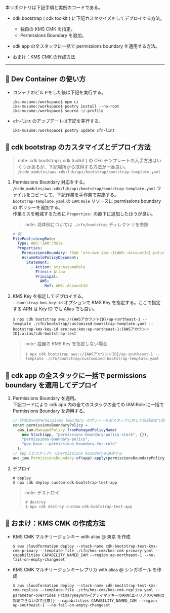 本リポジトリは下記手順と実例のコードである。

- cdk bootstrap ( cdk toolkit ) に下記カスタマイズをしてデプロイする方法。

  - 独自の KMS CMK を指定。
  - Permissions Boundary を追加。

- cdk app の全スタックに一括で permissions boundary を適用する方法。

* おまけ：KMS CMK の作成方法

---

## 🚀 Dev Container の使い方

- コンテナのビルドをした後は下記を実行する。

  ```shell
  ika-musume:/workspace$ npm ci
  ika-musume:/workspace$ poetry install --no-root
  ika-musume:/workspace$ source ~/.profile
  ```

- `cfn-lint` のアップデートは下記を実行する。
  ```shell
  ika-musume:/workspace$ poetry update cfn-lint
  ```

## 🚀 cdk bootstrap のカスタマイズとデプロイ方法

> note: cdk bootstrap ( cdk toolkit ) の CFn テンプレートの入手方法はいくつかあるが、下記場所から取得する方法が一番良い。  
> `/node_modules/aws-cdk/lib/api/bootstrap/bootstrap-template.yaml`

1. Permissions Boundary 対応をする。  
   `/node_modules/aws-cdk/lib/api/bootstrap/bootstrap-template.yaml` ファイルをコピーして、下記作業を手作業で実施する。  
   `bootstrap-template.yaml` の `IAM:Role` リソースに permissions boundary の ポリシーを追加する。  
   作業ミスを軽減するために `Properties:` の直下に追加したほうが良い。

   > note: 具体例については `./cfn/bootstrap` ディレクトリを参照

   ```yaml
   # 例
   FilePublishingRole:
     Type: AWS::IAM::Role
     Properties:
       PermissionsBoundary: !Sub "arn:aws:iam::${AWS::AccountId}:policy/gov-base---permissions-boundary-for-role"
       AssumeRolePolicyDocument:
         Statement:
           - Action: sts:AssumeRole
             Effect: Allow
             Principal:
               AWS:
                 Ref: AWS::AccountId
   ```

1. KMS Key を指定してデプロイする。  
   `--bootstrap-kms-key-id` オプションで KMS Key を指定する。ここで指定する ARN は Key ID でも Alias でも良い。

   ```shell
   $ npx cdk bootstrap aws://{AWSアカウントID}/ap-northeast-1 --template ./cfn/bootstrap/customized-bootstrap-template.yaml --bootstrap-kms-key-id arn:aws:kms:ap-northeast-1:{AWSアカウントID}:alias/cdk-bootstrap-test
   ```

   > note: 独自の KMS Key を指定しない場合
   >
   > ```shell
   > $ npx cdk bootstrap aws://{AWSアカウントID}/ap-southeast-1 --template ./cfn/bootstrap/customized-bootstrap-template.yaml
   > ```

## 🚀 cdk app の全スタックに一括で permissions boundary を適用してデプロイ

1. Permissions Boundary を適用。  
   下記コードにより cdk app 内の全てのスタックの全ての IAM:Role に一括で Permissions Boundary を適用する。

   ```ts
   // 作成済みのPermissions boundary のポリシーを空スタックに対して名前指定で読み込む
   const permissionsBoundaryPolicy =
     aws_iam.ManagedPolicy.fromManagedPolicyName(
       new Stack(app, "permissions-boundary-policy-stack", {}),
       "permissions-boundary-policy",
       "gov-base---permissions-boundary-for-role"
     );
   // app (全スタック) にPermissions boundaryを適用する
   aws_iam.PermissionsBoundary.of(app).apply(permissionsBoundaryPolicy);
   ```

1. デプロイ

   ```shell
   # deploy
   $ npx cdk deploy custom-cdk-bootstrap-test-app
   ```

   > note: デストロイ
   >
   > ```shell
   > # destroy
   > $ npx cdk destroy custom-cdk-bootstrap-test-app
   > ```

## 🚀 おまけ：KMS CMK の作成方法

- KMS CMK マルチリージョンキー with alias @ 東京 を作成

  ```shell
  $ aws cloudformation deploy --stack-name cdk-bootstrap-test-kms-cmk-primary --template-file ./cfn/kms-cmk/kms-cmk-primary.yaml --capabilities CAPABILITY_NAMED_IAM --region ap-northeast-1 --no-fail-on-empty-changeset
  ```

- KMS CMK マルチリージョンキーレプリカ with alias @ シンガポール を作成

  ```shell
  $ aws cloudformation deploy --stack-name cdk-bootstrap-test-kms-cmk-replica --template-file ./cfn/kms-cmk/kms-cmk-replica.yaml --parameter-overrides PrimaryKeyArn={プライマリキーのARN(エイリアスのARNは指定できないので注意)} --capabilities CAPABILITY_NAMED_IAM --region ap-southeast-1 --no-fail-on-empty-changeset
  ```
